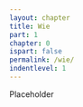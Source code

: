 ```yaml
---
layout: chapter
title: Wie
part: 1
chapter: 0
ispart: false
permalink: /wie/
indentlevel: 1
---
```


Placeholder